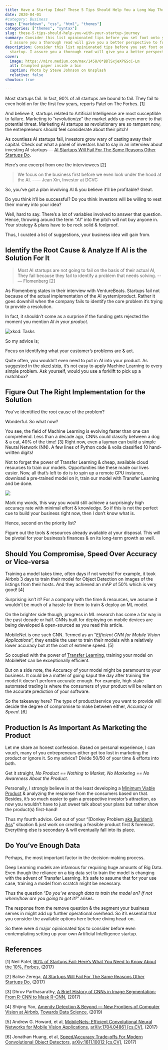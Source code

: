 ```yaml
---
title: Have a Startup Idea? These 5 Tips Should Help You a Long Way Through Your Journey
date: 2020-04-01
#category: Business
tags: ["markdown", "css", "html", "themes"]
categories: ["themes", "syntax"]
slug: these-5-tips-should-help-you-with-your-startup-journey
summary: Consider this list opinionated tips before you set foot onto your AI startup.
  I assure you a thorough read will give you a better perspective to follow.
description: Consider this list opinionated tips before you set foot onto your AI
  startup. I assure you a thorough read will give you a better perspective to follow.
cover:
  image: https://miro.medium.com/max/1458/0*BDlSxjeXPGScC-Lm
  alt: Crumpled paper inside a bin
  caption: Photo by Steve Johnson on Unsplash
  relative: false
showtoc: true

---
```

Most startups fail. In fact, 90% of all startups are bound to fail. They fail to
even hold on for the first few years, reports Patel on The Forbes. \[1\]

And believe it, startups related to Artificial Intelligence are most susceptible
to failure. Marketing to “_revolutionize_” the market adds up even more to that
potential threat. Marketing AI startups as revolutionary are so rampant now, the
entrepreneurs should feel considerate about their pitch!

As countless AI startups fail, investors grow wary of casting away their
capital. Check out what a panel of investors had to say in an interview about
investing AI startups —
[AI Startups Will Fail For The Same Reasons Other Startups Do](https://venturebeat.com/2017/03/08/ai-startups-will-fail-for-the-same-reasons-other-startups-do/).

Here’s one excerpt from one the interviewees \[2\]

> We focus on the business first before we even look under the hood at the AI.
> \--— Jean Xin, Investor at DCVC

So, you’ve got a plan involving AI & you believe it’ll be profitable? Great.

Do you think it’ll be successful? Do you think investors will be willing to vest
their money into your idea?

Well, hard to say. There’s a lot of variables involved to answer that question.
Hence, throwing around the term “_AI_” into the pitch will not buy anyone in.
Your strategy & plans have to be rock solid & foolproof.

Thus, I curated a list of suggestions, your business idea will gain from.

## Identify the Root Cause & Analyze If AI is the Solution For It

> Most AI startups are not going to fail on the basis of their actual AI, They
> fail because they fail to identify a problem that needs solving. --—
> Flomenberg \[2\]

As Flomenberg states in their interview with VentureBeats. Startups fail not
because of the actual implementation of the AI system/product. Rather it goes
downhill when the company fails to identify the core problem it’s trying to
provide a resolution.

In fact, it shouldn’t come as a surprise if the funding gets rejected the moment
you mention _AI in your product_.

![ xkcd: Tasks](https://imgs.xkcd.com/comics/tasks.png)

So my advice is;

Focus on identifying what your customer’s problems are & act.

Quite often, you wouldn’t even need to put in AI into your product. As suggested
in the [xkcd strip](https://imgs.xkcd.com/comics/tasks.png), it’s not easy to
apply Machine Learning to every simple problem. Ask yourself, would you use a
forklift to pick up a matchbox?

## Figure Out The Right Implementation for the Solution

You’ve identified the root cause of the problem?

Wonderful. So what now?

You see, the field of Machine Learning is evolving faster than one can
comprehend. Less than a decade ago, CNNs could classify between a dog & a cat,
40% of the time! \[3\] Right now, even a layman can build a simple Neural Network
(NN). A few lines of Python code & voila classified 10 hand-written digits!

Not to forget the power of Transfer Learning & cheap, available cloud resources
to train our models. Opportunities like these made our lives easier. Now, all
that’s left to do is to spin up a remote GPU instance, download a pre-trained
model on it, train our model with Transfer Learning and be done.

![](https://res.cloudinary.com/jarmos/image/upload/./thumb.jpg)

Mark my words, this way you would still achieve a surprisingly high accuracy
rate with minimal effort & knowledge. So if this is not the perfect cue to build
your business right now, then I don’t know what is.

Hence, second on the priority list?

Figure out the tools & resources already available at your disposal. This will
be pivotal for your business’s finances & on its long-term growth as well.

## Should You Compromise, Speed Over Accuracy or Vice-versa

Training a model takes time, often days if not weeks! For example, it took
Airbnb 3 days to train their model for Object Detection on images of the
listings from their hosts. And they achieved an mAP of 50% which is very good!
\[4\]

Surprising isn’t it? For a company with the time & resources, we assume it
wouldn’t be much of a hassle for them to train & deploy an ML model.

On the brighter side though, progress in ML research has come a far way in the
past decade or half. CNNs built for deploying on mobile devices are being
developed & open-sourced as you read this article.

MobileNet is one such CNN. Termed as an “_Efficient CNN for Mobile Vision
Applications_”, they enable the user to train their models with a relatively
lower accuracy but at the cost of extreme speed. \[5\]

So coupled with the power of
[Transfer Learning](https://en.wikipedia.org/wiki/Transfer_learning), training
your model on MobileNet can be exceptionally efficient.

But on a side note, the Accuracy of your model might be paramount to your
business. It could be a matter of going kaput the day after training the model
it doesn’t perform accurate enough. For example, high stake automated trading is
where the consumers of your product will be reliant on the accurate prediction
of your software.

So the takeaway here? The type of product/service you want to provide will
decide the degree of compromise to make between either, _Accuracy_ or _Speed_.
\[6\]

## Production Is As Important As Marketing the Product

Let me share an honest confession. Based on personal experience, I can vouch,
many of you entrepreneurs either get too lost in marketing the product or ignore
it. So my advice? Divide 50/50 of your time & efforts into both.

Get it straight, _No Product == Nothing to Market, No Marketing == No Awareness
About the Product_.

Personally, I strongly believe in at the least developing a
[Minimum Viable Product](https://en.wikipedia.org/wiki/Minimum_viable_product) &
analyzing the response from the consumers based on that. Besides, it’s so much
easier to gain a prospective investor’s attraction, as now you wouldn’t have to
just sweet talk about your plans but rather show the product(s) first-hand!

Thus my fourth advice. Get out of your “\[Donkey Problem
[aka Buridan’s Ass](https://en.wikipedia.org/wiki/Buridan%27s_ass)” situation &
just work on creating a feasible product first & foremost. Everything else is
secondary & will eventually fall into its place.

## Do You’ve Enough Data

Perhaps, the most important factor in the decision-making process.

Deep Learning models are infamous for requiring huge amounts of Big Data. Even
though the reliance on a big data set to train the model is changing with the
advent of Transfer Learning. It’s safe to assume that for your use case,
training a model from scratch might be necessary.

Thus the question “_Do you’ve enough data to train the model on? If not
where/how are you going to get it?_” arises.

The response from the remove question & the segment your business serves in
might add up further operational overhead. So it’s essential that you consider
the available options here before diving head-on.

So there were 4 major opinionated tips to consider before even contemplating
setting up your own Artificial Intelligence startup.

## References

\[1\] Neil Patel,
[90% of Startups Fail: Here’s What You Need to Know About the 10%, Forbes](https://www.forbes.com/sites/neilpatel/2015/01/16/90-of-startups-will-fail-heres-what-you-need-to-know-about-the-10/#7eecc65b6679),
(2017)

\[2\] Balise Zerega,
[AI Startups Will Fail For The Same Reasons Other Startups Do](https://venturebeat.com/2017/03/08/ai-startups-will-fail-for-the-same-reasons-other-startups-do/),
(2017)

\[3\] Dhruv Parthasarathy,
[A Brief History of CNNs in Image Segmentation: From R-CNN to Mask R-CNN](https://blog.athelas.com/a-brief-history-of-cnns-in-image-segmentation-from-r-cnn-to-mask-r-cnn-34ea83205de4),
(2017)

\[4\] Shijing Yao,
[Amenity Detection & Beyond — New Frontiers of Computer Vision at Airbnb](https://medium.com/airbnb-engineering/amenity-detection-and-beyond-new-frontiers-of-computer-vision-at-airbnb-144a4441b72e),
[Towards Data Science](https://towardsdatascience.com), (2019)

\[5\] Andrew G. Howard, et al,
[MobileNets: Efficient Convolutional Neural Networks for Mobile Vision Applications](https://arxiv.org/abs/1704.04861),
[arXiv:1704.04861 \[cs.CV\]](https://arxiv.org/abs/1704.04861), (2017)

\[6\] Jonathan Huang, et al,
[Speed/Accuracy Trade-offs For Modern Convolutional Object Detectors](https://arxiv.org/abs/1611.10012),
[arXiv:1611.10012 \[cs.CV\]](https://arxiv.org/abs/1611.10012), (2017)